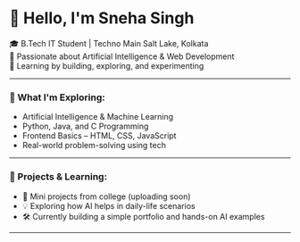 # 👋 Hello, I'm Sneha Singh

🎓 B.Tech IT Student | Techno Main Salt Lake, Kolkata  
🤖 Passionate about Artificial Intelligence & Web Development  
🌱 Learning by building, exploring, and experimenting

---

### 🧠 What I'm Exploring:
- Artificial Intelligence & Machine Learning  
- Python, Java, and C Programming  
- Frontend Basics – HTML, CSS, JavaScript  
- Real-world problem-solving using tech

---

### 📂 Projects & Learning:
- 📘 Mini projects from college (uploading soon)
- 💡 Exploring how AI helps in daily-life scenarios
- 🛠️ Currently building a simple portfolio and hands-on AI examples

---


